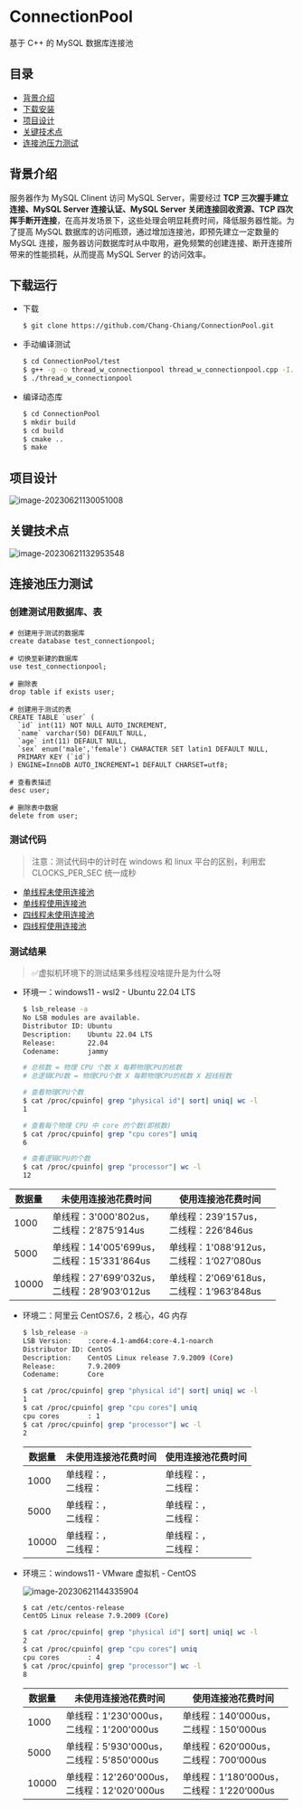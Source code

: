 # ConnectionPool
基于 C++ 的 MySQL 数据库连接池

## 目录

+ [背景介绍](#背景介绍)
+ [下载安装](#下载安装)
+ [项目设计](#项目设计)
+ [关键技术点](#关键技术点)
+ [连接池压力测试](#连接池压力测试)

## 背景介绍

服务器作为 MySQL Clinent 访问 MySQL Server，需要经过 **TCP 三次握手建立连接、MySQL Server 连接认证、MySQL Server 关闭连接回收资源、TCP 四次挥手断开连接**，在高并发场景下，这些处理会明显耗费时间，降低服务器性能。为了提高 MySQL 数据库的访问瓶颈，通过增加连接池，即预先建立一定数量的 MySQL 连接，服务器访问数据库时从中取用，避免频繁的创建连接、断开连接所带来的性能损耗，从而提高 MySQL Server 的访问效率。

## 下载运行

+ 下载

    ```bash
    $ git clone https://github.com/Chang-Chiang/ConnectionPool.git
    ```
    
+ 手动编译测试

    ```bash
    $ cd ConnectionPool/test
    $ g++ -g -o thread_w_connectionpool thread_w_connectionpool.cpp -I../include ../src/*.cpp -lmysqlclient -lpthread
    $ ./thread_w_connectionpool
    ```

+ 编译动态库

  ```bash
  $ cd ConnectionPool
  $ mkdir build
  $ cd build
  $ cmake ..
  $ make
  ```

## 项目设计

![image-20230621130051008](./assets/image-20230621130051008.png)

## 关键技术点

![image-20230621132953548](./assets/image-20230621132953548.png)

## 连接池压力测试

### 创建测试用数据库、表

```mysql
# 创建用于测试的数据库
create database test_connectionpool;

# 切换至新建的数据库
use test_connectionpool;

# 删除表
drop table if exists user;

# 创建用于测试的表
CREATE TABLE `user` (
  `id` int(11) NOT NULL AUTO_INCREMENT,
  `name` varchar(50) DEFAULT NULL,
  `age` int(11) DEFAULT NULL,
  `sex` enum('male','female') CHARACTER SET latin1 DEFAULT NULL,
  PRIMARY KEY (`id`)
) ENGINE=InnoDB AUTO_INCREMENT=1 DEFAULT CHARSET=utf8;

# 查看表描述
desc user;

# 删除表中数据
delete from user;
```

### 测试代码

> 注意：测试代码中的计时在 windows 和 linux 平台的区别，利用宏 CLOCKS_PER_SEC 统一成秒

+ [单线程未使用连接池]() 
+ [单线程使用连接池]() 
+ [四线程未使用连接池]()
+ [四线程使用连接池]()

### 测试结果

> :white_check_mark:虚拟机环境下的测试结果多线程没啥提升是为什么呀

+ 环境一：windows11 - wsl2 - Ubuntu 22.04 LTS

  ```bash
  $ lsb_release -a
  No LSB modules are available.
  Distributor ID: Ubuntu
  Description:    Ubuntu 22.04 LTS
  Release:        22.04
  Codename:       jammy
  
  # 总核数 = 物理 CPU 个数 X 每颗物理CPU的核数 
  # 总逻辑CPU数 = 物理CPU个数 X 每颗物理CPU的核数 X 超线程数
  
  # 查看物理CPU个数
  $ cat /proc/cpuinfo| grep "physical id"| sort| uniq| wc -l
  1
  
  # 查看每个物理 CPU 中 core 的个数(即核数)
  $ cat /proc/cpuinfo| grep "cpu cores"| uniq
  6
  
  # 查看逻辑CPU的个数
  $ cat /proc/cpuinfo| grep "processor"| wc -l
  12
  ```

| 数据量 | 未使用连接池花费时间 | 使用连接池花费时间 |
| ------ | -------------------- | ------------------ |
| 1000   | 单线程：3'000'802us，<br/>二线程：2’875‘914us | 单线程：239'157us，<br/>二线程：226‘846us |
| 5000   | 单线程：14'005'699us，<br/>二线程：15’331‘864us | 单线程：1'088'912us，<br/>二线程：1‘027’080us |
| 10000  | 单线程：27'699'032us，<br/>二线程：28’903‘012us | 单线程：2'069'618us，<br/>二线程：1‘963’848us |

+ 环境二：阿里云 CentOS7.6，2 核心，4G 内存

  ```bash
  $ lsb_release -a
  LSB Version:    :core-4.1-amd64:core-4.1-noarch
  Distributor ID: CentOS
  Description:    CentOS Linux release 7.9.2009 (Core)
  Release:        7.9.2009
  Codename:       Core
  
  $ cat /proc/cpuinfo| grep "physical id"| sort| uniq| wc -l
  1
  $ cat /proc/cpuinfo| grep "cpu cores"| uniq
  cpu cores       : 1
  $ cat /proc/cpuinfo| grep "processor"| wc -l
  2
  ```

  | 数据量 | 未使用连接池花费时间    | 使用连接池花费时间      |
  | ------ | ----------------------- | ----------------------- |
  | 1000   | 单线程：，<br>二线程：  | 单线程：，<br/>二线程： |
  | 5000   | 单线程：，<br/>二线程： | 单线程：，<br/>二线程： |
  | 10000  | 单线程：，<br/>二线程： | 单线程：，<br/>二线程： |

+ 环境三：windows11 - VMware 虚拟机 - CentOS

  ![image-20230621144335904](./assets/image-20230621144335904.png)

  ```bash
  $ cat /etc/centos-release
  CentOS Linux release 7.9.2009 (Core)
  
  $ cat /proc/cpuinfo| grep "physical id"| sort| uniq| wc -l
  2
  $ cat /proc/cpuinfo| grep "cpu cores"| uniq
  cpu cores       : 4
  $ cat /proc/cpuinfo| grep "processor"| wc -l
  8
  ```

  | 数据量 | 未使用连接池花费时间                            | 使用连接池花费时间                            |
  | ------ | ----------------------------------------------- | --------------------------------------------- |
  | 1000   | 单线程：1'230'000us，<br>二线程：1'200'000us    | 单线程：140’000us，<br/>二线程：150’000us     |
  | 5000   | 单线程：5'930'000us，<br/>二线程：5'850'000us   | 单线程：620‘000us，<br/>二线程：700‘000us     |
  | 10000  | 单线程：12'260'000us，<br/>二线程：12'020'000us | 单线程：1‘180’000us，<br/>二线程：1’220‘000us |





